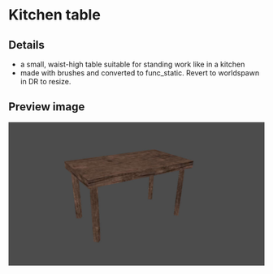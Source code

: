 # Kitchen table

## Details
- a small, waist-high table suitable for standing work like in a kitchen
- made with brushes and converted to func_static.  Revert to worldspawn in DR to resize.

## Preview image
![alt text](kitchen_table_ex.jpg "table")
